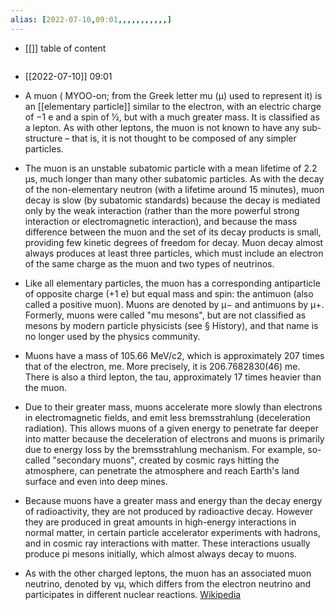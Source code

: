 ```yaml
---
alias: [2022-07-10,09:01,,,,,,,,,,,]
---
```

- [[]]
table of content
```toc
```

- [[2022-07-10]] 09:01
- A muon ( MYOO-on; from the Greek letter mu (μ) used to represent it) is an [[elementary particle]] similar to the electron, with an electric charge of −1 e and a spin of 1⁄2, but with a much greater mass. It is classified as a lepton. As with other leptons, the muon is not known to have any sub-structure – that is, it is not thought to be composed of any simpler particles.

- The muon is an unstable subatomic particle with a mean lifetime of 2.2 μs, much longer than many other subatomic particles. As with the decay of the non-elementary neutron (with a lifetime around 15 minutes), muon decay is slow (by subatomic standards) because the decay is mediated only by the weak interaction (rather than the more powerful strong interaction or electromagnetic interaction), and because the mass difference between the muon and the set of its decay products is small, providing few kinetic degrees of freedom for decay. Muon decay almost always produces at least three particles, which must include an electron of the same charge as the muon and two types of neutrinos.

- Like all elementary particles, the muon has a corresponding antiparticle of opposite charge (+1 e) but equal mass and spin: the antimuon (also called a positive muon). Muons are denoted by μ− and antimuons by μ+. Formerly, muons were called "mu mesons", but are not classified as mesons by modern particle physicists (see § History), and that name is no longer used by the physics community.

- Muons have a mass of 105.66 MeV/c2, which is approximately 207 times that of the electron, me. More precisely, it is 206.7682830(46) me. There is also a third lepton, the tau, approximately 17 times heavier than the muon.

- Due to their greater mass, muons accelerate more slowly than electrons in electromagnetic fields, and emit less bremsstrahlung (deceleration radiation). This allows muons of a given energy to penetrate far deeper into matter because the deceleration of electrons and muons is primarily due to energy loss by the bremsstrahlung mechanism. For example, so-called "secondary muons", created by cosmic rays hitting the atmosphere, can penetrate the atmosphere and reach Earth's land surface and even into deep mines.

- Because muons have a greater mass and energy than the decay energy of radioactivity, they are not produced by radioactive decay. However they are produced in great amounts in high-energy interactions in normal matter, in certain particle accelerator experiments with hadrons, and in cosmic ray interactions with matter. These interactions usually produce pi mesons initially, which almost always decay to muons.

- As with the other charged leptons, the muon has an associated muon neutrino, denoted by νμ, which differs from the electron neutrino and participates in different nuclear reactions.
[Wikipedia](https://en.wikipedia.org/wiki/Muon)